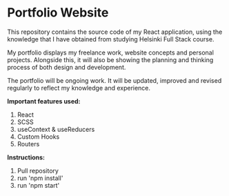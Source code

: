# Portfolio Website 
 
This repository contains the source code of my React application, using the knowledge that I have obtained from studying Helsinki Full Stack course. 

My portfolio displays my freelance work, website concepts and personal projects. Alongside this, it will also be showing the planning and thinking process of both design and development. 

The portfolio will be ongoing work. It will be updated, improved and revised regularly to reflect my knowledge and experience. 
 
**Important features used:**
1. React
2. SCSS
3. useContext & useReducers
4. Custom Hooks
5. Routers
 
**Instructions:**
1. Pull repository
2. run 'npm install'
3. run 'npm start'